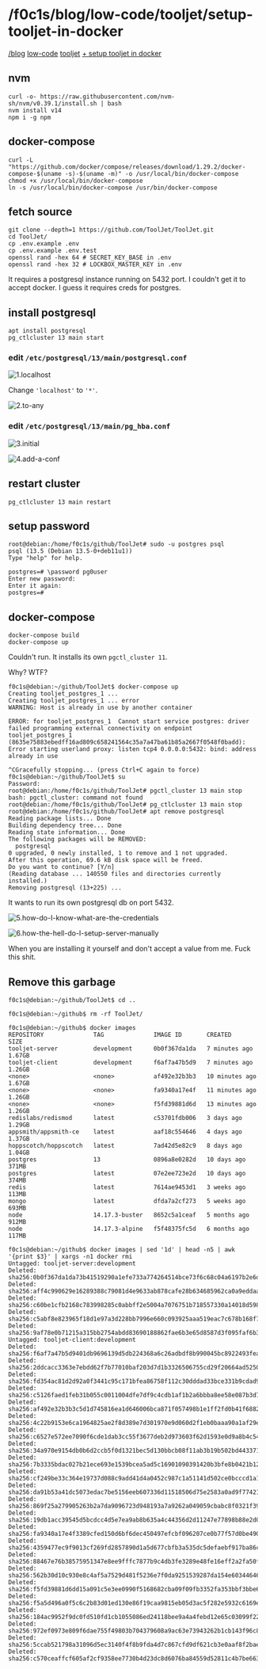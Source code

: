 <html lang="en">
<head>
    <meta charset="UTF-8">
    <meta name="viewport" content="width=device-width, initial-scale=1">
    <title>blog.f0c1s.com/low-code/tooljet/setup-tooljet-in-docker</title>
    <link rel="stylesheet" href="../../../index.css"/>
    <script src="../../../setup.js" async></script>
</head>
<body onload="setup()">
<h1>
    /f0c1s/blog/low-code/tooljet/setup-tooljet-in-docker
</h1>
<nav>
    <a href="../../../index.html">/blog</a>
    <a href="../../../low-code/index.html">low-code</a>
    <a href="../../../low-code/tooljet/index.html">tooljet</a>
    <a href="../../../low-code/tooljet/setup/setup-tooljet-in-docker.html">+ setup tooljet in docker</a>

</nav>

## nvm

```shell
curl -o- https://raw.githubusercontent.com/nvm-sh/nvm/v0.39.1/install.sh | bash
nvm install v14
npm i -g npm
```

## docker-compose

```shell
curl -L "https://github.com/docker/compose/releases/download/1.29.2/docker-compose-$(uname -s)-$(uname -m)" -o /usr/local/bin/docker-compose
chmod +x /usr/local/bin/docker-compose
ln -s /usr/local/bin/docker-compose /usr/bin/docker-compose
```

## fetch source

```shell
git clone --depth=1 https://github.com/ToolJet/ToolJet.git
cd ToolJet/
cp .env.example .env
cp .env.example .env.test
openssl rand -hex 64 # SECRET_KEY_BASE in .env
openssl rand -hex 32 # LOCKBOX_MASTER_KEY in .env

```

It requires a postgresql instance running on 5432 port. I couldn't get it to accept docker. I guess it requires creds for postgres.

## install postgresql

```shell
apt install postgresql
pg_ctlcluster 13 main start
```

### edit `/etc/postgresql/13/main/postgresql.conf`

![1.localhost](1.localhost.png)

Change `'localhost'` to `'*'`.

![2.to-any](2.to-any.png)

### edit `/etc/postgresql/13/main/pg_hba.conf`

![3.initial](3.initial.png)

![4.add-a-conf](4.add-a-conf.png)

## restart cluster

```shell
pg_ctlcluster 13 main restart
```

## setup password

```shell
root@debian:/home/f0c1s/github/ToolJet# sudo -u postgres psql
psql (13.5 (Debian 13.5-0+deb11u1))
Type "help" for help.

postgres=# \password pg0user
Enter new password:
Enter it again:
postgres=#
```

## docker-compose

```shell
docker-compose build
docker-compose up
```

Couldn't run. It installs its own `pgctl_cluster 11`.

Why? WTF?

```shell
f0c1s@debian:~/github/ToolJet$ docker-compose up
Creating tooljet_postgres_1 ...
Creating tooljet_postgres_1 ... error
WARNING: Host is already in use by another container

ERROR: for tooljet_postgres_1  Cannot start service postgres: driver failed programming external connectivity on endpoint tooljet_postgres_1 (8635e75883ebedff16ad809c658241564c35a7a47ba61b85a2667f0548f0badd): Error starting userland proxy: listen tcp4 0.0.0.0:5432: bind: address already in use

^CGracefully stopping... (press Ctrl+C again to force)
f0c1s@debian:~/github/ToolJet$ su
Password:
root@debian:/home/f0c1s/github/ToolJet# pgctl_cluster 13 main stop
bash: pgctl_cluster: command not found
root@debian:/home/f0c1s/github/ToolJet# pg_ctlcluster 13 main stop
root@debian:/home/f0c1s/github/ToolJet# apt remove postgresql
Reading package lists... Done
Building dependency tree... Done
Reading state information... Done
The following packages will be REMOVED:
  postgresql
0 upgraded, 0 newly installed, 1 to remove and 1 not upgraded.
After this operation, 69.6 kB disk space will be freed.
Do you want to continue? [Y/n]
(Reading database ... 140550 files and directories currently installed.)
Removing postgresql (13+225) ...
```

It wants to run its own postgresql db on port 5432.

![5.how-do-I-know-what-are-the-credentials](5.how-do-I-know-what-are-the-credentials.png)

![6.how-the-hell-do-I-setup-server-manually](6.how-the-hell-do-I-setup-server-manually.png)

When you are installing it yourself and don't accept a value from me. Fuck this shit.

## Remove this garbage

```shell
f0c1s@debian:~/github/ToolJet$ cd ..

f0c1s@debian:~/github$ rm -rf ToolJet/

f0c1s@debian:~/github$ docker images
REPOSITORY              TAG              IMAGE ID       CREATED          SIZE
tooljet-server          development      0b0f367da1da   7 minutes ago    1.67GB
tooljet-client          development      f6af7a47b5d9   7 minutes ago    1.26GB
<none>                  <none>           af492e32b3b3   10 minutes ago   1.67GB
<none>                  <none>           fa9340a17e4f   11 minutes ago   1.26GB
<none>                  <none>           f5fd39881d6d   13 minutes ago   1.26GB
redislabs/redismod      latest           c53701fdb006   3 days ago       1.29GB
appsmith/appsmith-ce    latest           aaf18c554646   4 days ago       1.37GB
hoppscotch/hoppscotch   latest           7ad42d5e82c9   8 days ago       1.04GB
postgres                13               0896a8e0282d   10 days ago      371MB
postgres                latest           07e2ee723e2d   10 days ago      374MB
redis                   latest           7614ae9453d1   3 weeks ago      113MB
mongo                   latest           dfda7a2cf273   5 weeks ago      693MB
node                    14.17.3-buster   8652c5a1ceaf   5 months ago     912MB
node                    14.17.3-alpine   f5f48375fc5d   6 months ago     117MB

f0c1s@debian:~/github$ docker images | sed '1d' | head -n5 | awk '{print $3}' | xargs -n1 docker rmi
Untagged: tooljet-server:development
Deleted: sha256:0b0f367da1da73b41519290a1efe733a774264514bce73f6c68c04a6197b2e6d
Deleted: sha256:aff4c990629e16289388c79081d4e9633ab878cafe28b634685962ca0a9eddaa
Deleted: sha256:c60be1cfb2168c783998285c0abbff2e5004a7076751b718557330a14018d598
Deleted: sha256:c5abf8e823965f18d1e97a3d228bb7996e660c093925aaa519eac7c678b168f7
Deleted: sha256:9af78e0b71215a315bb2754abdd83690188862fae6b3e65d8587d3f095faf6b3
Untagged: tooljet-client:development
Deleted: sha256:f6af7a47b5d9401db9696139d5db224368a6c26adbdf8b990045bc8922493fea
Deleted: sha256:2ddcacc3363e7ebdd62f7b77010baf203d7d1b3326506755cd29f20664ad5250
Deleted: sha256:fd354ac81d2d92a0f3441c95c171bfea86758f112c30dddad33bce331b9cdad9
Deleted: sha256:c5126faed1feb31b055c0011004dfe7df9c4cdb1af1b2a6bbba8ee58e087b3d7
Deleted: sha256:af492e32b3b3c5d1d745816ea1d646006bca871f057498b1e1ff2fd0b41f6882
Deleted: sha256:4c22b9153e6ca1964825ae2f8d389e7d301970e9d060d2f1eb0baaa90a1af29e
Deleted: sha256:c6527e572ee7090f6cde1dab3cc55f3677deb2d973603f62d1593e0d9a8b4c54
Deleted: sha256:34a970e9154db0b6d2ccb5f0d1321bec5d130bbcb08f11ab3b19b502bd443371
Deleted: sha256:7b3335bdac027b21ece693e1539bcea5ad5c16901090391420b3bfe8b0421b12
Deleted: sha256:cf249be33c364e19737d088c9add41d4a0452c987c1a51141d502ce0bcccd1a1
Deleted: sha256:da91b53a41dc5073edac7be5156eeb607336d11518506d75e2583a0ad9f77421
Deleted: sha256:869f25a279905263b2a7da9096723d948193a7a9262a049059cbabc8f0321f39
Deleted: sha256:19db1acc39545d5bcdcc4d5e7ea9ab8b635a4c44356d2d11247e77898b88e2d0
Deleted: sha256:fa9340a17e4f3389cfed150d6bf6dec450497efcbf096207ce0b77f57d0be490
Deleted: sha256:4359477ec9f9013cf269fd2857890d1a5d677cbfb3a535dc5defaebf917ba86c
Deleted: sha256:88467e76b38575951347e8ee9fffc7877b9c4db3fe3289e48fe16eff2a2fa50f
Deleted: sha256:562b30d10c930e8c4af5a7529d481f5236e7f0da9251539287da154e60344646
Deleted: sha256:f5fd39881d6dd15a091c5e3ee0990f5168682cba09f09fb3352fa353bbf3bbe6
Deleted: sha256:f5a5d496a0f5c6c2b83d01ed130e86f19caa9815eb05d3ac5f282e5932c6169e
Deleted: sha256:184ac9952f9dc0fd510fd1cb1055086ed24118bee9a4a4febd12e65c03099f22
Deleted: sha256:972ef0973e809f6dae755f49803b704379608a9ac63e73943262b1cb143f96c8
Deleted: sha256:5ccab521798a31096d5ec3140f4f8b9fda4d7c867cfd9df621cb3e0aaf8f2bae
Deleted: sha256:c570ceaffcf605af2cf9358ee7730b4d23dc8d6076ba84559d52811c4b7be663

```

</body>
</html>
